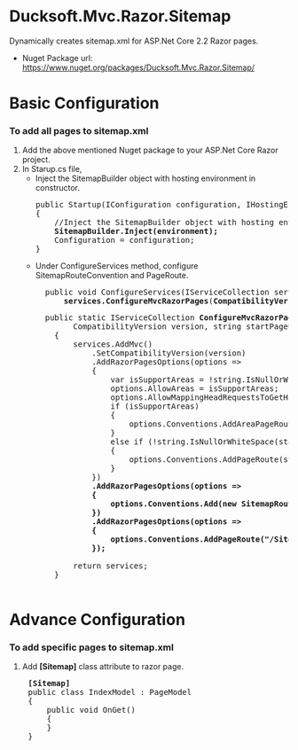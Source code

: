# Ducksoft.Mvc.Razor.Sitemap
Dynamically creates sitemap.xml for ASP.Net Core 2.2 Razor pages.
- Nuget Package url: https://www.nuget.org/packages/Ducksoft.Mvc.Razor.Sitemap/

# Basic Configuration
### To add all pages to sitemap.xml
1. Add the above mentioned Nuget package to your ASP.Net Core Razor project.
2. In Starup.cs file, 
    - Inject the SitemapBuilder object with hosting environment in constructor.
      <pre>
      public Startup(IConfiguration configuration, IHostingEnvironment environment)
      {
          //Inject the SitemapBuilder object with hosting environment
          <b>SitemapBuilder.Inject(environment);</b>
          Configuration = configuration;
      }      
      </pre>
    - Under ConfigureServices method, configure SitemapRouteConvention and PageRoute.
      <pre>
        public void ConfigureServices(IServiceCollection services) => 
            <b>services.ConfigureMvcRazorPages</b>(<b>CompatibilityVersion.Version_2_2</b>, "/Index", "Home");
      </pre>
      <pre>
        public static IServiceCollection <b>ConfigureMvcRazorPages</b>(this IServiceCollection services,
              CompatibilityVersion version, string startPageUrl = "", string startPageArea = "")
          {
              services.AddMvc()
                  .SetCompatibilityVersion(version)
                  .AddRazorPagesOptions(options =>
                  {
                      var isSupportAreas = !string.IsNullOrWhiteSpace(startPageArea);
                      options.AllowAreas = isSupportAreas;
                      options.AllowMappingHeadRequestsToGetHandler = true;
                      if (isSupportAreas)
                      {
                          options.Conventions.AddAreaPageRoute(startPageArea, startPageUrl, string.Empty);
                      }
                      else if (!string.IsNullOrWhiteSpace(startPageUrl))
                      {
                          options.Conventions.AddPageRoute(startPageUrl, string.Empty);
                      }
                  })
                  <b>.AddRazorPagesOptions(options =>
                  {
                      options.Conventions.Add(new SitemapRouteConvention());
                  })
                  .AddRazorPagesOptions(options =>
                  {
                      options.Conventions.AddPageRoute("/Sitemap", "sitemap.xml");
                  });</b>

              return services;
          }
        </pre>

# Advance Configuration
### To add specific pages to sitemap.xml
1. Add <b>[Sitemap]</b> class attribute to razor page.
  <pre>
    <b>[Sitemap]</b>
    public class IndexModel : PageModel
    {
        public void OnGet()
        {
        }
    }
  </pre>
